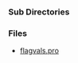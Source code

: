### Sub Directories ###
### Files ###
  * [flagvals.pro](http://code.google.com/p/sdssidl/source/browse/trunk/data/flagvals.pro)